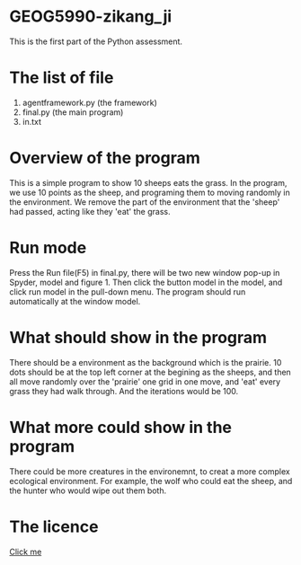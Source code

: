 # GEOG5990-zikang_ji
This is the first part of the Python assessment.

# The list of file

1. agentframework.py        (the framework)
2. final.py                 (the main program)
3. in.txt

# Overview of the program

This is a simple program to show 10 sheeps eats the grass. In the program, we use 10 points as the sheep, and programing them to moving randomly in the environment. We remove the part of the environment that the 'sheep' had passed, acting like they 'eat' the grass.

# Run mode

Press the Run file(F5) in final.py, there will be two new window pop-up in Spyder, model and figure 1. Then click the button model in the model, and click run model in the pull-down menu. The program should run automatically at the window model.

# What should show in the program

There should be a environment as the background which is the prairie. 10 dots should be at the top left corner at the begining as the sheeps, and then all move randomly over the 'prairie' one grid in one move, and 'eat' every grass they had walk through. And the iterations would be 100.

# What more could show in the program

There could be more creatures in the environemnt, to creat a more complex ecological environment. For example, the wolf who could eat the sheep, and the hunter who would wipe out them both.

# The licence

[Click me](https://github.com/jzkkaka/GEOG5990-zikang_ji/blob/master/LICENSE)
